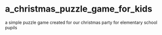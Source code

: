 # a_christmas_puzzle_game_for_kids

a simple puzzle game created for our christmas party for elementary school pupils
